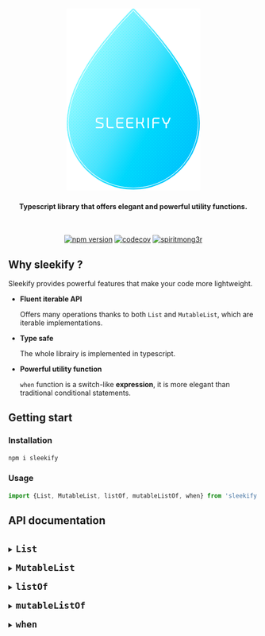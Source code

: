 <h3 align=center>
    <img src="logo_sleekify.png" alt="Sublime's custom image"/>
</h3>
<h4 align=center>
    <div>Typescript library that offers elegant and powerful utility functions.</div>
</h4>

<br />

<div align="center">

[![npm version](https://img.shields.io/badge/npm-v1.0.7-blue?style=flat-square)](https://www.npmjs.com/package/sleekify)
[![codecov](https://codecov.io/gh/spiritmong3r/sleekify/branch/main/graph/badge.svg?token=HLBF8VHIGS)](https://codecov.io/gh/spiritmong3r/sleekify)
[![spiritmong3r](https://circleci.com/gh/spiritmong3r/sleekify.svg?style=shield)](https://app.circleci.com/pipelines/github/spiritmong3r/sleekify)

</div>

## Why sleekify ?

Sleekify provides powerful features that make your code more lightweight.

- **Fluent iterable API**

  Offers many operations thanks to both `List` and `MutableList`, which are iterable implementations.

- **Type safe**

  The whole librairy is implemented in typescript.

- **Powerful utility function**

  `when` function is a switch-like **expression**, it is more elegant than traditional conditional statements.

## Getting start

### Installation

```sh
npm i sleekify
```

### Usage

```ts
import {List, MutableList, listOf, mutableListOf, when} from 'sleekify';
```

## API documentation

<br/>
<details>
<summary><code><font size="4"><b>List</b></font></code></summary>
<br/>

`List` is an array wrapper that offers many operations. It is an immutable iterable.

⇨ <code>all</code>

> Check if every element matches the predicate, if that's the case then returns `true`, else `false`.

**example :**

```ts
const values = new List([1, 2, 3, 4, 5]);
values.all((value) => !isNaN(value)); // returns true
values.all((value) => isNaN(value)); // returns false
```

⇨ <code>any</code>

> Check if there's at least one element matching the predicate, if that's the case then returns `true`, else `false`.
>
> Alias for `some` function.

**example :**

```ts
const values = new List([1, 2, 3, 4, 5]);
values.any((value) => value === 3); // returns true
values.any((value) => value === 0); // returns false
```

⇨ <code>contains</code>

> Check if there's at least one element matching the given entry, if that's the case then returns `true`, else `false`.

**example :**

```ts
const bob: Person = {name: 'Bob', age: 18};
const jo: Person = {name: 'Jo', age: 22};

const values = new List([bob, jo]);
values.contains({name: 'Jo', age: 22}); // returns true
values.contains({name: 'Jo', age: 23}); // returns false
```

⇨ <code>containsAll</code>

> Check if the given entries are presents in the list, if that's the case then returns `true`, else `false`.

**example :**

```ts
const bob: Person = {name: 'Bob', age: 18};
const jo: Person = {name: 'Jo', age: 22};

const values = new List([bob, jo]);
values.containsAll([
    {name: 'Bob', age: 18},
    {name: 'Jo', age: 22},
]); // returns true
values.containsAll({name: 'Bob', age: 18}, {name: 'Jo', age: 23}); // returns false
```

⇨ <code>count</code>

> Returns the number of elements matching the given predicate. If no predicate then behaves just like `length`

**example :**

```ts
const bob: Person = {name: 'Bob', age: 18};
const jo: Person = {name: 'Jo', age: 22};

const values = new List([bob, jo]);
values.count(); // returns 2
values.count((value) => value.age === 18); // returns 1
```

⇨ <code>distinct</code>

> Returns a new `List` without any duplicates. If a predicate is given then only duplicates among the matching elements will be removed

**example :**

```ts
const bob: Person = {name: 'Bob', age: 18};
const jo: Person = {name: 'Jo', age: 22};
const jo2: Person = {name: 'Jo', age: 22};
const jo3: Person = {name: 'Jo', age: 23};

const values = new List([bob, jo, jo2, jo3]);
values.distinct(); // returns List([bob, jo, jo3])
values.distinct((value) => value.name === 'Jo'); // returns List([bob, jo])
```

⇨ <code>drop</code>

> Returns a new `List` without the n first elements

**example :**

```ts
const bob: Person = {name: 'Bob', age: 18};
const jo: Person = {name: 'Jo', age: 22};

const values = new List([bob, jo]);
values.drop(1); // returns List([jo])
```

⇨ <code>dropLast</code>

> Returns a new `List` without the n last elements

**example :**

```ts
const bob: Person = {name: 'Bob', age: 18};
const jo: Person = {name: 'Jo', age: 22};

const values = new List([bob, jo]);
values.dropLast(1); // returns List([bob])
```

⇨ <code>filter</code>

> Returns a new `List` with only the elements matching the predicate

**example :**

```ts
const bob: Person = {name: 'Bob', age: 18};
const jo: Person = {name: 'Jo', age: 22};

const values = new List([bob, jo]);
values.filter((value) => value.age === 18); // returns List([bob])
```

⇨ <code>find</code>

> Returns the first element matching the predicate

**example :**

```ts
const bob: Person = {name: 'Bob', age: 18};
const jo: Person = {name: 'Jo', age: 22};
const jo1: Person = {name: 'Jo', age: 23};

const values = new List([bob, jo, jo1]);
values.first((value) => value.name === 'jo'); // returns jo
values.first((value) => value.name === 'jane'); // returns undefined
```

⇨ <code>first</code>

> Returns the first element matching the predicate, throw an error if there's not matching

**example :**

```ts
const bob: Person = {name: 'Bob', age: 18};
const jo: Person = {name: 'Jo', age: 22};
const jo1: Person = {name: 'Jo', age: 23};

const values = new List([bob, jo, jo1]);
values.first((value) => value.name === 'jo'); // returns jo
values.first((value) => value.name === 'jane'); // throw an error 'No value matches the predicate'
```

⇨ <code>firstOrNull</code>

> Returns the first element matching the predicate, alias for `find` function

**example :**

```ts
const bob: Person = {name: 'Bob', age: 18};
const jo: Person = {name: 'Jo', age: 22};
const jo1: Person = {name: 'Jo', age: 23};

const values = new List([bob, jo, jo1]);
values.first((value) => value.name === 'jo'); // returns jo
values.first((value) => value.name === 'jane'); // returns undefined
```

⇨ <code>flatMap</code>

> Returns a new `List`, apply the given transformer and then flatten (1 level deep) the results

**example :**

```ts
const bob: Person = {name: 'Bob', age: 18};
const jo: Person = {name: 'Jo', age: 22};

const values = new List([[bob], jo]);
values.flatMap((value) => value.name); // returns List(['bob', 'jo'])
```

⇨ <code>flatten</code>

> Returns a new `List` flattened 1 level deep by default, if a depth is specified then apply it

**example :**

```ts
const bob: Person = {name: 'Bob', age: 18};
const jo: Person = {name: 'Jo', age: 22};
const jane: Person = {name: 'Jo', age: 22};

const values = new List([[bob], jo, [[jane]]]);
values.flatten(); // returns List([bob, jo, [jane]])
values.flatten(2); // returns List([bob, jo, jane])
```

⇨ <code>forEach</code>

> void function that applies a given action on every elements of the List

**example :**

```ts
const bob: Person = {name: 'Bob', age: 18};
const jo: Person = {name: 'Jo', age: 22};

const values = new List([bob, jo]);
values.forEach((value) => (value.age = 18)); // returns nothing but every Person of the List are now 18
```

⇨ <code>get</code>

> Returns the element at the given index or `undefined` if the index doesn't exists

**example :**

```ts
const bob: Person = {name: 'Bob', age: 18};
const jo: Person = {name: 'Jo', age: 22};

const values = new List([bob, jo]);
values.get(0); // returns bob
values.get(2); // returns undefined
```

⇨ <code>groupBy</code>

> Returns a Map object where the key is provided by the given selector and value is an array of all the elements matching this key

**example :**

```ts
const bob: Person = {name: 'Bob', age: 18};
const jo: Person = {name: 'Jo', age: 22};
const jane: Person = {name: 'Jane', age: 22};

const values = new List([bob, jo, jane]);
values.groupBy((value) => value.age);
// returns a map like so:
// Map([
//    [18, [{name: 'Bob', age: 18}]],
//    [22, [{name: 'Jo', age: 22}, {name: 'Jane', age: 22}]]
// ])
```

⇨ <code>indexOf</code>

> Find the first index at which a given element can be found in the array

**example :**

```ts
const values = new List([1, 2, 3, 4, 5]);
values.indexOf(5); // returns 4
values.indexOf(11); // returns -1
```

⇨ <code>isEmpty</code>

> Check if the List is empty or not

**example :**

```ts
const bob: Person = {name: 'Bob', age: 18};
const jo: Person = {name: 'Jo', age: 22};

new List([bob, jo]).isEmpty(); // returns false
new List().isEmpty(); // returns true
```

⇨ <code>isNotEmpty</code>

> Check if the List is empty or not

**example :**

```ts
const bob: Person = {name: 'Bob', age: 18};
const jo: Person = {name: 'Jo', age: 22};

new List([bob, jo]).isNotEmpty(); // returns true
new List().isNotEmpty(); // returns false
```

⇨ <code>join</code>

> Returns a string resulting from converting each element of the List to a string and then concatenating them together

**example :**

```ts
const bob: Person = {name: 'Bob', age: 18};
const jo: Person = {name: 'Jo', age: 22};

const values = new List([bob, jo]);
values.join({separator: ' / '}, (value) => value.name); // returns 'bob / jo'
```

⇨ <code>last</code>

> Returns the last element matching the predicate, throw an error if there's not matching

**example :**

```ts
const bob: Person = {name: 'Bob', age: 18};
const jo: Person = {name: 'Jo', age: 22};
const jo1: Person = {name: 'Jo', age: 23};

const values = new List([bob, jo, jo1]);
values.last((value) => value.name === 'jo'); // returns jo1
values.last((value) => value.name === 'jane'); // throw an error 'No value matches the predicate'
```

⇨ <code>lastOrNull</code>

> Returns the last element matching the predicate, or `undefined` if no matching

**example :**

```ts
const bob: Person = {name: 'Bob', age: 18};
const jo: Person = {name: 'Jo', age: 22};
const jo1: Person = {name: 'Jo', age: 23};

const values = new List([bob, jo, jo1]);
values.last((value) => value.name === 'jo'); // returns jo1
values.last((value) => value.name === 'jane'); // returns undefined
```

⇨ <code>map</code>

> Returns a new `List` where a given transformer is applied on every elements

**example :**

```ts
const bob: Person = {name: 'Bob', age: 18};
const jo: Person = {name: 'Jo', age: 22};

const values = new List([bob, jo]);
values.map((value) => {
    value.age = 18;
    return value;
}); // returns a new List similar to values but where every Person is now 18
```

⇨ <code>max</code>

> Returns the max value or object according to the given selector.
>
> If no selector, then just returns the max among all values. The array must consist of numbers only, otherwise an error is thrown.

**examples :**

```ts
const values = new List([1, 2, 3, 4, 5]);
values.max(); // returns 5
```

```ts
const bob: Person = {name: 'Bob', age: 18};
const jo: Person = {name: 'Jo', age: 22};

const values = new List([bob, jo]);
values.max((value) => value.age); // returns jo
values.max(); // throw an Error 'Type of array is not number'
```

⇨ <code>min</code>

> Returns the min value or object according to the given selector.
>
> If no selector, then just returns the min among all values. The array must consist of numbers only, otherwise an error is thrown.

**examples :**

```ts
const values = new List([1, 2, 3, 4, 5]);
values.min(); // returns 1
```

```ts
const bob: Person = {name: 'Bob', age: 18};
const jo: Person = {name: 'Jo', age: 22};

const values = new List([bob, jo]);
values.min((value) => value.age); // returns bob
values.min(); // throw an Error 'Type of array is not number'
```

⇨ <code>none</code>

> Check if there's no element matching the predicate, if that's the case then returns `true`, else `false`

**example :**

```ts
const values = new List([1, 2, 3, 4, 5]);
values.none((value) => value === 3); // returns false
values.none((value) => value === 0); // returns true
```

⇨ <code>onEach</code>

> Returns a new `List` where a given action is applied on every elements, the selector silently returns `this`.

**example :**

```ts
const bob: Person = {name: 'Bob', age: 18};
const jo: Person = {name: 'Jo', age: 22};

const values = new List([bob, jo]);
values.onEach((value) => (value.age = 18)); // returns a new List similar to values but where every Person is now 18
```

⇨ <code>reduce</code>

> Returns a value obtained after an operation (accumulator) is applied on every element of the List.

**example :**

```ts
const bob: Person = {name: 'Bob', age: 18};
const jo: Person = {name: 'Jo', age: 22};

const values = new List([bob, jo]);
values.reduce((acc, value) => acc + value.age, 0); // returns 40
```

⇨ <code>reverse</code>

> Returns a new `List` where all elements are reversed: first element become last, last become first and so on.

**example :**

```ts
const bob: Person = {name: 'Bob', age: 18};
const jo: Person = {name: 'Jo', age: 22};

const values = new List([bob, jo]);
values.reverse(); // returns List([jo, bob])
```

⇨ <code>size</code>

> Returns the number of elements in the List.

**example :**

```ts
const bob: Person = {name: 'Bob', age: 18};
const jo: Person = {name: 'Jo', age: 22};

const values = new List([bob, jo]);
values.size(); // returns 2
```

⇨ <code>some</code>

> Check if there's at least one element matching the predicate, if that's the case then returns `true`, else `false`.

**example :**

```ts
const values = new List([1, 2, 3, 4, 5]);
values.some((value) => value === 3); // returns true
values.some((value) => value === 0); // returns false
```

⇨ <code>sort</code>

> Returns a new `List` where elements are sorted according to the selector if given.

**example :**

```ts
const bob: Person = {name: 'Bob', age: 18};
const jo: Person = {name: 'Jo', age: 22};

const values = new List([jo, bob]);
values.sort((value) => value.age); // returns List([bob, jo])
```

⇨ <code>sum</code>

> Calculate the sum of the array according to the selector if given.
>
> If no selector is given, the `List` must be composed of numbers otherwise an error will be thrown.

**example :**

```ts
const bob: Person = {name: 'Bob', age: 18};
const jo: Person = {name: 'Jo', age: 22};

const values = new List([bob, jo]);
values.sum((value) => value.age); // returns 40
values.sum(); // throw an error 'Type of array is not number'
```

⇨ <code>take</code>

> Returns a new `List` with only the n first elements.

**example :**

```ts
const bob: Person = {name: 'Bob', age: 18};
const jo: Person = {name: 'Jo', age: 22};

const values = new List([bob, jo]);
values.take(1); // returns List([bob])
```

⇨ <code>takeLast</code>

> Returns a new `List` with only the n last elements.

**example :**

```ts
const bob: Person = {name: 'Bob', age: 18};
const jo: Person = {name: 'Jo', age: 22};

const values = new List([bob, jo]);
values.takeLast(1); // returns List([jo])
```

⇨ <code>toArray</code>

> Returns an array out of the `List`.

**example :**

```ts
const bob: Person = {name: 'Bob', age: 18};
const jo: Person = {name: 'Jo', age: 22};

const values = new List([bob, jo]);
values.toArray(); // returns [bob, jo]
```

</details>

<br/>
<details>
<summary><code><font size="4"><b>MutableList</b></font></code></summary>
<br/>

`MutableList` is an array wrapper that offers many operations. It is a mutable iterable.

⇨ <code>add</code>

> Add a new element to the current `MutableList` and returns `this`.
>
> Mutable operation.

**example :**

```ts
const values = new MutableList([1, 2, 3, 4, 5]);
values.add(6); // returns MutableList([1, 2, 3, 4, 5, 6])
```

⇨ <code>all</code>

> Check if every element matches the predicate, if that's the case then returns `true`, else `false`.

**example :**

```ts
const values = new MutableList([1, 2, 3, 4, 5]);
values.all((value) => !isNaN(value)); // returns true
values.all((value) => isNaN(value)); // returns false
```

⇨ <code>any</code>

> Check if there's at least one element matching the predicate, if that's the case then returns `true`, else `false`.
>
> Alias for `some` function.

**example :**

```ts
const values = new MutableList([1, 2, 3, 4, 5]);
values.any((value) => value === 3); // returns true
values.any((value) => value === 0); // returns false
```

⇨ <code>clear</code>

> Remove all elements from the current list.

**example :**

```ts
const bob: Person = {name: 'Bob', age: 18};
const jo: Person = {name: 'Jo', age: 22};

const values = new List([bob, jo]);
values.clear(); // returns an empty MutableList
```

⇨ <code>contains</code>

> Check if there's at least one element matching the given entry, if that's the case then returns `true`, else `false`.

**example :**

```ts
const bob: Person = {name: 'Bob', age: 18};
const jo: Person = {name: 'Jo', age: 22};

const values = new MutableList([bob, jo]);
values.contains({name: 'Jo', age: 22}); // returns true
values.contains({name: 'Jo', age: 23}); // returns false
```

⇨ <code>containsAll</code>

> Check if the given entries are presents in the list, if that's the case then returns `true`, else `false`.

**example :**

```ts
const bob: Person = {name: 'Bob', age: 18};
const jo: Person = {name: 'Jo', age: 22};

const values = new MutableList([bob, jo]);
values.containsAll([
    {name: 'Bob', age: 18},
    {name: 'Jo', age: 22},
]); // returns true
values.containsAll({name: 'Bob', age: 18}, {name: 'Jo', age: 23}); // returns false
```

⇨ <code>count</code>

> Returns the number of elements matching the given predicate. If no predicate then behaves just like `length`

**example :**

```ts
const bob: Person = {name: 'Bob', age: 18};
const jo: Person = {name: 'Jo', age: 22};

const values = new MutableList([bob, jo]);
values.count(); // returns 2
values.count((value) => value.age === 18); // returns 1
```

⇨ <code>distinct</code>

> Returns a new `MutableList` without any duplicates. If a predicate is given then only duplicates among the matching elements will be removed

**example :**

```ts
const bob: Person = {name: 'Bob', age: 18};
const jo: Person = {name: 'Jo', age: 22};
const jo2: Person = {name: 'Jo', age: 22};
const jo3: Person = {name: 'Jo', age: 23};

const values = new MutableList([bob, jo, jo2, jo3]);
values.distinct(); // returns MutableList([bob, jo, jo3])
values.distinct((value) => value.name === 'Jo'); // returns MutableList([bob, jo])
```

⇨ <code>drop</code>

> Returns a new `MutableList` without the n first elements

**example :**

```ts
const bob: Person = {name: 'Bob', age: 18};
const jo: Person = {name: 'Jo', age: 22};

const values = new MutableList([bob, jo]);
values.drop(1); // returns MutableList([jo])
```

⇨ <code>dropLast</code>

> Returns a new `MutableList` without the n last elements

**example :**

```ts
const bob: Person = {name: 'Bob', age: 18};
const jo: Person = {name: 'Jo', age: 22};

const values = new MutableList([bob, jo]);
values.dropLast(1); // returns MutableList([bob])
```

⇨ <code>filter</code>

> Returns a new `MutableList` with only the elements matching the predicate

**example :**

```ts
const bob: Person = {name: 'Bob', age: 18};
const jo: Person = {name: 'Jo', age: 22};

const values = new MutableList([bob, jo]);
values.filter((value) => value.age === 18); // returns MutableList([bob])
```

⇨ <code>find</code>

> Returns the first element matching the predicate

**example :**

```ts
const bob: Person = {name: 'Bob', age: 18};
const jo: Person = {name: 'Jo', age: 22};
const jo1: Person = {name: 'Jo', age: 23};

const values = new MutableList([bob, jo, jo1]);
values.first((value) => value.name === 'jo'); // returns jo
values.first((value) => value.name === 'jane'); // returns undefined
```

⇨ <code>first</code>

> Returns the first element matching the predicate, throw an error if there's not matching

**example :**

```ts
const bob: Person = {name: 'Bob', age: 18};
const jo: Person = {name: 'Jo', age: 22};
const jo1: Person = {name: 'Jo', age: 23};

const values = new MutableList([bob, jo, jo1]);
values.first((value) => value.name === 'jo'); // returns jo
values.first((value) => value.name === 'jane'); // throw an error 'No value matches the predicate'
```

⇨ <code>firstOrNull</code>

> Returns the first element matching the predicate, alias for `find` function

**example :**

```ts
const bob: Person = {name: 'Bob', age: 18};
const jo: Person = {name: 'Jo', age: 22};
const jo1: Person = {name: 'Jo', age: 23};

const values = new MutableList([bob, jo, jo1]);
values.first((value) => value.name === 'jo'); // returns jo
values.first((value) => value.name === 'jane'); // returns undefined
```

⇨ <code>flatMap</code>

> Returns a new `MutableList`, apply the given transformer and then flatten (1 level deep) the results

**example :**

```ts
const bob: Person = {name: 'Bob', age: 18};
const jo: Person = {name: 'Jo', age: 22};

const values = new MutableList([[bob], jo]);
values.flatMap((value) => value.name); // returns MutableList(['bob', 'jo'])
```

⇨ <code>flatten</code>

> Returns a new `MutableList` flattened 1 level deep by default, if a depth is specified then apply it

**example :**

```ts
const bob: Person = {name: 'Bob', age: 18};
const jo: Person = {name: 'Jo', age: 22};
const jane: Person = {name: 'Jo', age: 22};

const values = new MutableList([[bob], jo, [[jane]]]);
values.flatten(); // returns MutableList([bob, jo, [jane]])
values.flatten(2); // returns MutableList([bob, jo, jane])
```

⇨ <code>forEach</code>

> void function that applies a given action on every elements of the MutableList

**example :**

```ts
const bob: Person = {name: 'Bob', age: 18};
const jo: Person = {name: 'Jo', age: 22};

const values = new MutableList([bob, jo]);
values.forEach((value) => (value.age = 18)); // returns nothing but every Person of the MutableList are now 18
```

⇨ <code>get</code>

> Returns the element at the given index or `undefined` if the index doesn't exists

**example :**

```ts
const bob: Person = {name: 'Bob', age: 18};
const jo: Person = {name: 'Jo', age: 22};

const values = new MutableList([bob, jo]);
values.get(0); // returns bob
values.get(2); // returns undefined
```

⇨ <code>groupBy</code>

> Returns a Map object where the key is provided by the given selector and value is an array of all the elements matching this key

**example :**

```ts
const bob: Person = {name: 'Bob', age: 18};
const jo: Person = {name: 'Jo', age: 22};
const jane: Person = {name: 'Jane', age: 22};

const values = new MutableList([bob, jo, jane]);
values.groupBy((value) => value.age);
// returns a map like so:
// Map([
//    [18, [{name: 'Bob', age: 18}]],
//    [22, [{name: 'Jo', age: 22}, {name: 'Jane', age: 22}]]
// ])
```

⇨ <code>isEmpty</code>

> Check if the MutableList is empty or not

**example :**

```ts
const bob: Person = {name: 'Bob', age: 18};
const jo: Person = {name: 'Jo', age: 22};

new MutableList([bob, jo]).isEmpty(); // returns false
new MutableList().isEmpty(); // returns true
```

⇨ <code>isNotEmpty</code>

> Check if the MutableList is empty or not

**example :**

```ts
const bob: Person = {name: 'Bob', age: 18};
const jo: Person = {name: 'Jo', age: 22};

new MutableList([bob, jo]).isNotEmpty(); // returns true
new MutableList().isNotEmpty(); // returns false
```

⇨ <code>join</code>

> Returns a string resulting from converting each element of the MutableList to a string and then concatenating them together

**example :**

```ts
const bob: Person = {name: 'Bob', age: 18};
const jo: Person = {name: 'Jo', age: 22};

const values = new MutableList([bob, jo]);
values.join({separator: ' / '}, (value) => value.name); // returns 'bob / jo'
```

⇨ <code>last</code>

> Returns the last element matching the predicate, throw an error if there's not matching

**example :**

```ts
const bob: Person = {name: 'Bob', age: 18};
const jo: Person = {name: 'Jo', age: 22};
const jo1: Person = {name: 'Jo', age: 23};

const values = new MutableList([bob, jo, jo1]);
values.last((value) => value.name === 'jo'); // returns jo1
values.last((value) => value.name === 'jane'); // throw an error 'No value matches the predicate'
```

⇨ <code>lastOrNull</code>

> Returns the last element matching the predicate, or `undefined` if no matching

**example :**

```ts
const bob: Person = {name: 'Bob', age: 18};
const jo: Person = {name: 'Jo', age: 22};
const jo1: Person = {name: 'Jo', age: 23};

const values = new MutableList([bob, jo, jo1]);
values.last((value) => value.name === 'jo'); // returns jo1
values.last((value) => value.name === 'jane'); // returns undefined
```

⇨ <code>map</code>

> Returns a new `MutableList` where a given transformer is applied on every elements

**example :**

```ts
const bob: Person = {name: 'Bob', age: 18};
const jo: Person = {name: 'Jo', age: 22};

const values = new MutableList([bob, jo]);
values.map((value) => {
    value.age = 18;
    return value;
}); // returns a new List similar to values but where every Person is now 18
```

⇨ <code>max</code>

> Returns the max value or object according to the given selector.
>
> If no selector, then just returns the max among all values. The array must consist of numbers only, otherwise an error is thrown.

**examples :**

```ts
const values = new MutableList([1, 2, 3, 4, 5]);
values.max(); // returns 5
```

```ts
const bob: Person = {name: 'Bob', age: 18};
const jo: Person = {name: 'Jo', age: 22};

const values = new MutableList([bob, jo]);
values.max((value) => value.age); // returns jo
values.max(); // throw an Error 'Type of array is not number'
```

⇨ <code>min</code>

> Returns the min value or object according to the given selector.
>
> If no selector, then just returns the min among all values. The array must consist of numbers only, otherwise an error is thrown.

**examples :**

```ts
const values = new MutableList([1, 2, 3, 4, 5]);
values.min(); // returns 1
```

```ts
const bob: Person = {name: 'Bob', age: 18};
const jo: Person = {name: 'Jo', age: 22};

const values = new MutableList([bob, jo]);
values.min((value) => value.age); // returns bob
values.min(); // throw an Error 'Type of array is not number'
```

⇨ <code>none</code>

> Check if there's no element matching the predicate, if that's the case then returns `true`, else `false`

**example :**

```ts
const values = new MutableList([1, 2, 3, 4, 5]);
values.none((value) => value === 3); // returns false
values.none((value) => value === 0); // returns true
```

⇨ <code>onEach</code>

> Returns a new `MutableList` where a given action is applied on every elements, the selector silently returns `this`.

**example :**

```ts
const bob: Person = {name: 'Bob', age: 18};
const jo: Person = {name: 'Jo', age: 22};

const values = new MutableList([bob, jo]);
values.onEach((value) => (value.age = 18)); // returns a new MutableList similar to values but where every Person is now 18
```

⇨ <code>reduce</code>

> Returns a value obtained after an operation (accumulator) is applied on every element of the MutableList.

**example :**

```ts
const bob: Person = {name: 'Bob', age: 18};
const jo: Person = {name: 'Jo', age: 22};

const values = new MutableList([bob, jo]);
values.reduce((acc, value) => acc + value.age, 0); // returns 40
```

⇨ <code>remove</code>

> Remove the element at the given index from the current `MutableList` and returns `this`.
>
> Mutable operation.

**example :**

```ts
const values = new MutableList([1, 2, 3, 4, 5, 6]);
values.remove(5); // returns MutableList([1, 2, 3, 4, 5])
```

⇨ <code>removeAll</code>

> If the parameter is a predicate, remove all elements from the array matching this predicate.
>
> Otherwise remove all occurences of the given element from the array.
>
> Mutable operation.

**example :**

```ts
const bob: Person = {name: 'Bob', age: 18};
const jo: Person = {name: 'Jo', age: 22};
const jane: Person = {name: 'Jane', age: 22};

const values = new MutableList([bob, jo, jane]);
values.removeAll((value) => value.age === 22); // returns MutableList([bob])
values.removeAll(bob); // returns MutableList([jo, jane])
```

⇨ <code>removeAt</code>

> Remove the element at the given index from the current `MutableList` and returns `this`.
>
> Mutable operation.

**example :**

```ts
const values = new MutableList([1, 2, 3, 4, 5, 6]);
values.removeAt(5); // returns MutableList([1, 2, 3, 4, 5])
```

⇨ <code>removeFirst</code>

> Remove the first element the current `MutableList` and returns `this`.
>
> Mutable operation.

**example :**

```ts
const values = new MutableList([1, 2, 3, 4, 5, 6]);
values.removeFirst(); // returns MutableList([2, 3, 4, 5, 6])
```

⇨ <code>removeLast</code>

> Remove the last element the current `MutableList` and returns `this`.
>
> Mutable operation.

**example :**

```ts
const values = new MutableList([1, 2, 3, 4, 5, 6]);
values.removeLast(); // returns MutableList([1, 2, 3, 4, 5])
```

⇨ <code>reverse</code>

> Returns a new `MutableList` where all elements are reversed: first element become last, last become first and so on.

**example :**

```ts
const bob: Person = {name: 'Bob', age: 18};
const jo: Person = {name: 'Jo', age: 22};

const values = new MutableList([bob, jo]);
values.reverse(); // returns MutableList([jo, bob])
```

⇨ <code>size</code>

> Returns the number of elements in the MutableList.

**example :**

```ts
const bob: Person = {name: 'Bob', age: 18};
const jo: Person = {name: 'Jo', age: 22};

const values = new MutableList([bob, jo]);
values.size(); // returns 2
```

⇨ <code>some</code>

> Check if there's at least one element matching the predicate, if that's the case then returns `true`, else `false`.

**example :**

```ts
const values = new MutableList([1, 2, 3, 4, 5]);
values.some((value) => value === 3); // returns true
values.some((value) => value === 0); // returns false
```

⇨ <code>sort</code>

> Returns a new `MutableList` where elements are sorted according to the selector if given.

**example :**

```ts
const bob: Person = {name: 'Bob', age: 18};
const jo: Person = {name: 'Jo', age: 22};

const values = new MutableList([jo, bob]);
values.sort((value) => value.age); // returns MutableList([bob, jo])
```

⇨ <code>sum</code>

> Calculate the sum of the array according to the selector if given.
>
> If no selector is given, the `MutableList` must be composed of numbers otherwise an error will be thrown.

**example :**

```ts
const bob: Person = {name: 'Bob', age: 18};
const jo: Person = {name: 'Jo', age: 22};

const values = new MutableList([bob, jo]);
values.sum((value) => value.age); // returns 40
values.sum(); // throw an error 'Type of array is not number'
```

⇨ <code>take</code>

> Returns a new `MutableList` with only the n first elements.

**example :**

```ts
const bob: Person = {name: 'Bob', age: 18};
const jo: Person = {name: 'Jo', age: 22};

const values = new MutableList([bob, jo]);
values.take(1); // returns MutableList([bob])
```

⇨ <code>takeLast</code>

> Returns a new `MutableList` with only the n last elements.

**example :**

```ts
const bob: Person = {name: 'Bob', age: 18};
const jo: Person = {name: 'Jo', age: 22};

const values = new MutableList([bob, jo]);
values.takeLast(1); // returns MutableList([jo])
```

⇨ <code>toArray</code>

> Returns an array out of the `MutableList`.

**example :**

```ts
const bob: Person = {name: 'Bob', age: 18};
const jo: Person = {name: 'Jo', age: 22};

const values = new MutableList([bob, jo]);
values.toArray(); // returns [bob, jo]
```

</details>

<br/>
<details>
<summary><code><font size="4"><b>listOf</b></font></code></summary>
<br/>
<p><code>listOf</code> is a utility fonction to instantiate a <code>List</code>.</p>

<b>examples</b>

```ts
const values = listOf(1, 2, 3, 4, 5);
```

</details>

<br/>
<details>
<summary><code><font size="4"><b>mutableListOf</b></font></code></summary>
<br/>
<p><code>mutableListOf</code> is a utility fonction to instantiate a <code>MutableList</code>.</p>

<b>examples</b>

```ts
const values = mutableListOf(1, 2, 3, 4, 5);
```

</details>

<br/>
<details>
<summary><code><font size="4"><b>when</b></font></code></summary>
<br/>
<code>when</code> is similar to the <code>switch</code> statement, it defines a conditional expression with multiples branches. Every branch condition is checked sequentially until a matching is met.

It can also be used without argument. In this case it is similar to the <code>if/else</code> statement.

<code>when</code> is a function, which means it's an expression unlike <code>switch</code> or <code>if/else</code>, which means that `when` returns a value that you can directly attribuate to a variable for example.

**examples**

<table>
<th><code>with argument</code></th>
<th><code>without argument</code></th>
<tr>
<td>

```ts
const colorName = getRandomColor();

const color = when(colorName, [
    'orange',
    () => new Orange(),
    ['red', 'redish'],
    () => new Red(),
    'green',
    () => new Green(),
    () => undefined, // default value
]);
```

</td>
<td>

```ts
const darkColorName = getRandomColor();
const lightColorName = getRandomColor();

const color = when([
    darkColorName === 'black',
    () => new Black(),
    lightColorName === 'white',
    () => new White(),
    lightColorName === 'yellow',
    () => new Yellow(),
    () => undefined, // default value
]);
```

</td>
</tr>
</table>

`when` function is more lightweight in term of code than the other conditional options :

<table>
<th><code>when</code></th>
<th><code>if/else</code> with brackets</th>
<th><code>if/else</code> without brackets</th>
<th><code>switch</code></th>
<tr>
<td>

```ts
const colorName = getRandomColor();

const color = when(colorName, ['orange', () => new Orange(), ['red', 'redish'], () => new Red(), 'green', () => new Green(), () => undefined]);
```

</td>
<td>

```ts
const colorName = getRandomColor();

let color = undefined;
if (colorName === 'orange') {
    color = new Orange();
} else if (colorName === 'red' || colorName === 'redish') {
    color = new Red();
} else if (colorName === 'green') {
    color = new Green();
}
```

</td>
<td>

```ts
const colorName = getRandomColor();

let color;
if (colorName === 'orange') color = new Orange();
else if (colorName === 'red' || colorName === 'redish') color = new Red();
else if (colorName === 'green') color = new Green();
else color = undefined;
```

</td>
<td>

```ts
const colorName = getRandomColor();

let color;
switch (color) {
    case 'orange':
        color = new Orange();
        break;
    case 'red':
    case 'redish':
        color = new Red();
        break;
    case 'green':
        color = new Green();
        break;
    default:
        color = undefined;
        break;
}
```

</td>
</tr>
</table>
</details>
